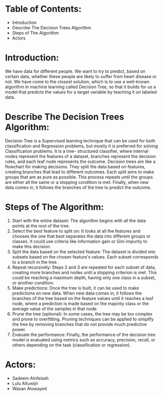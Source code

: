# Table of Contents:

- Introduction
- Describe The Decision Trees Algorithm
- Steps of The Algorithm
- Actors


# Introduction:

We have data for different people. We want to try to predict, based on certain data, whether these
people are likely to suffer from heart disease or not. We have come to the closest solution, which
is to use a well-known algorithm in machine learning called Decision Tree, so that it builds for us
a model that predicts the values for a target variable by teaching it on labeled data.


# Describe The Decision Trees Algorithm:

Decision Tree is a Supervised learning technique that can be used for both classification and
Regression problems, but mostly it is preferred for solving Classification problems. It is a tree-
structured classifier, where internal nodes represent the features of a dataset, branches represent
the decision rules, and each leaf node represents the outcome.
Decision trees are like a flowchart for making decisions. They split the data based on features,
creating branches that lead to different outcomes. Each split aims to make groups that are as pure
as possible. This process repeats until the groups are either all the same or a stopping condition is
met. Finally, when new data comes in, it follows the branches of the tree to predict the outcome.


# Steps of The Algorithm:

1. Start with the entire dataset: The algorithm begins with all the data points at the root of the
tree.
2. Select the best feature to split on: It looks at all the features and chooses the one that best
separates the data into different groups or classes. It could use criteria like information gain
or Gini impurity to make this decision.
3. Split the data based on the selected feature: The dataset is divided into subsets based on the
chosen feature's values. Each subset corresponds to a branch in the tree.
4. Repeat recursively: Steps 2 and 3 are repeated for each subset of data, creating more
branches and nodes until a stopping criterion is met. This could be reaching a maximum
depth, having only one class in a subset, or another condition.
5. Make predictions: Once the tree is built, it can be used to make predictions on new data.
When new data comes in, it follows the branches of the tree based on the feature values until 
it reaches a leaf node, where a prediction is made based on the majority class or the average
value of the samples in that node.
6. Prune the tree (optional): In some cases, the tree may be too complex and prone to
overfitting. Pruning techniques can be applied to simplify the tree by removing branches that
do not provide much predictive power.
7. Evaluate the performance: Finally, the performance of the decision tree model is evaluated
using metrics such as accuracy, precision, recall, or others depending on the task
(classification or regression).


# Actors: 

- Sadeem Alnfeisah
- Lulu Altuwijri
- Wasan Alowayed
